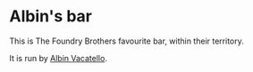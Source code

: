 # Albin's bar

This is The Foundry Brothers favourite bar, within their territory.

It is run by [Albin Vacatello].

[Albin Vacatello]: ../NPCs/AlbinVacatello.md